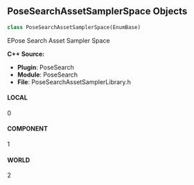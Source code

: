 ## PoseSearchAssetSamplerSpace Objects

```python
class PoseSearchAssetSamplerSpace(EnumBase)
```

EPose Search Asset Sampler Space

**C++ Source:**

- **Plugin**: PoseSearch
- **Module**: PoseSearch
- **File**: PoseSearchAssetSamplerLibrary.h

<a id="unreal.PoseSearchAssetSamplerSpace.LOCAL"></a>

#### LOCAL

0

<a id="unreal.PoseSearchAssetSamplerSpace.COMPONENT"></a>

#### COMPONENT

1

<a id="unreal.PoseSearchAssetSamplerSpace.WORLD"></a>

#### WORLD

2

<a id="unreal.PoseSearchMode"></a>